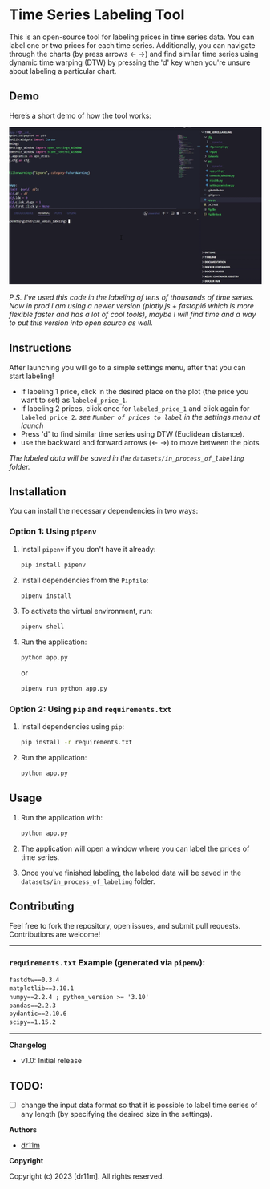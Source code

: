 # Time Series Labeling Tool

This is an open-source tool for labeling prices in time series data. You can label one or two prices for each time series. Additionally, you can navigate through the charts (by press arrows ← →) and find similar time series using dynamic time warping (DTW) by pressing the 'd' key when you're unsure about labeling a particular chart.

## Demo

Here’s a short demo of how the tool works:

![Demo](docs/images/time_series_labeling_demo_faster.gif)

*P.S. I've used this code in the labeling of tens of thousands of time series. Now in prod I am using a newer version (plotly.js + fastapiб which is more flexible faster and has a lot of cool tools), maybe I will find time and a way to put this version into open source as well.*

## Instructions

After launching you will go to a simple settings menu, after that you can start labeling!


- If labeling 1 price, click in the desired place on the plot (the price you want to set) as `labeled_price_1`.
- If labeling 2 prices, click once for `labeled_price_1` and click again for `labeled_price_2`.
*see `Number of prices to label` in the settings menu at launch*
- Press 'd' to find similar time series using DTW (Euclidean distance).
- use the backward and forward arrows (← →) to move between the plots

*The labeled data will be saved in the `datasets/in_process_of_labeling` folder.*

## Installation

You can install the necessary dependencies in two ways:

### Option 1: Using `pipenv`

1. Install `pipenv` if you don't have it already:

   ```bash
   pip install pipenv
   ```

2. Install dependencies from the `Pipfile`:

   ```bash
   pipenv install
   ```

3. To activate the virtual environment, run:

   ```bash
   pipenv shell
   ```

4. Run the application:

   ```bash
   python app.py
   ``` 
   or
   ```bash
   pipenv run python app.py
   ```

### Option 2: Using `pip` and `requirements.txt`


1. Install dependencies using `pip`:

   ```bash
   pip install -r requirements.txt
   ```

2. Run the application:

   ```bash
   python app.py
   ```

## Usage

1. Run the application with:

   ```bash
   python app.py
   ```

2. The application will open a window where you can label the prices of time series.

3. Once you've finished labeling, the labeled data will be saved in the `datasets/in_process_of_labeling` folder.



## Contributing

Feel free to fork the repository, open issues, and submit pull requests. Contributions are welcome!

---

### `requirements.txt` Example (generated via `pipenv`):

```txt
fastdtw==0.3.4
matplotlib==3.10.1
numpy==2.2.4 ; python_version >= '3.10'
pandas==2.2.3
pydantic==2.10.6
scipy==1.15.2
```

---

**Changelog**

* v1.0: Initial release

## TODO:

- [ ] change the input data format so that it is possible to label time series of any length (by specifying the desired size in the settings).

**Authors**

* [dr11m](https://github.com/dr11m)

**Copyright**

Copyright (c) 2023 [dr11m]. All rights reserved.